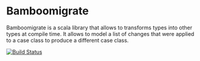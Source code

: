 # Bamboomigrate

Bamboomigrate is a scala library that allows to transforms types into other types at compile time.
It allows to model a list of changes that were applied to a case class to produce a different case class.


[![Build Status](https://api.travis-ci.org/valenterry/bamboomigrate.png?branch=master)](https://travis-ci.org/valenterry/bamboomigrate)